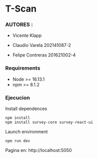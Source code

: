 # T-Scan

### AUTORES :

- Vicente Klapp

- Claudio Varela 202141087-2

- Felipe Contreras 201621002-4

### Requirements

- Node >= 16.13.1
- npm >= 8.1.2

### Ejecucion

Install dependences

```
npm install
npm install survey-core survey-react-ui

```

Launch environment

```
npm run dev
```

Pagina en: http://localhost:5050
